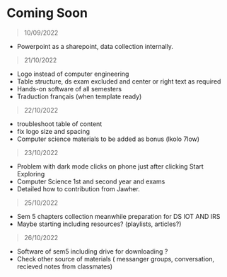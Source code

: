 # Coming Soon

> 10/09/2022
- Powerpoint as a sharepoint, data collection internally. 

> 21/10/2022

- Logo instead of computer engineering
- Table structure, ds exam excluded and center or right text as required
- Hands-on software of all semesters
- Traduction français (when template ready)



> 22/10/2022

- troubleshoot table of content 
- fix logo size and spacing
- Computer science materials to be added as bonus (lkolo 7low)

> 23/10/2022

- Problem with dark mode clicks on phone just after clicking Start Exploring
- Computer Science 1st and second year and exams
- Detailed how to contribution from Jawher.

> 25/10/2022

- Sem 5 chapters collection meanwhile preparation for DS IOT AND IRS
- Maybe starting including resources? (playlists, articles?)

> 26/10/2022

- Software of sem5 including drive for downloading ?
- Check other source of materials ( messanger groups, conversation, recieved notes from classmates)
